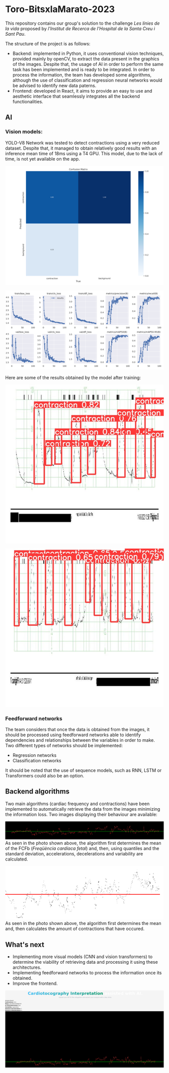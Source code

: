 # Toro-BitsxlaMarato-2023

This repository contains our group's solution to the challenge *Les línies de la vida* proposed by *l'Institut de Recerca de l'Hospital de la Santa Creu i Sant Pau*. 

The structure of the project is as follows:
  * Backend: implemented in Python, it uses conventional vision techniques, provided mainly by openCV, to extract the data present in the graphics of the images. Despite that, the usage of AI in order to perform the same task has been implemented and is ready to be integrated. In order to process the information, the team has developed some algorithms, although the use of classification and regression neural networks would be advised to identify new data paterns.
  * Frontend: developed in React, it aims to provide an easy to use and aesthetic interface that seamlessly integrates all the backend functionalities. 

## AI

### Vision models:

YOLO-V8 Network was tested to detect contractions using a very reduced dataset. Despite that, it managed to obtain relatively good results with an inference mean time of 18ms using a T4 GPU. This model, due to the lack of time, is not yet available on the app.

![Confusion matrix](images/confusion_matrix.png)

![statistics](images/statistics.png)

Here are some of the results obtained by the model after training:

![inference-1](images/inference_1.jpg)

![inference-2](images/inference_2.jpg)

### Feedforward networks

The team considers that once the data is obtained from the images, it should be processed using feedforward networks able to identify dependencies and relationships between the variables in order to make. Two different types of networks should be implemented:
 * Regression networks
 * Classification networks

It should be noted that the use of sequence models, such as RNN, LSTM or Transformers could also be an option.

## Backend algorithms

Two main algorithms (cardiac frequency and contractions) have been implemented to automatically retrieve the data from the images minimizing the information loss. Two images displaying their behaviour are available:

![cardiac_freq](images/cardiac_freq.png)
As seen in the photo shown above, the algorithm first determines the mean of the FCFb (*Freqüència cardíaca fetal*) and, then, using quantiles and the standard deviation, accelerations, decelerations and variability are calculated.

![contractions](images/contractions.png)
As seen in the photo shown above, the algorithm first determines the mean and, then calculates the amount of contractions that have occured.

## What's next

 * Implementing more visual models (CNN and vision transformers) to determine the viability of retrieving data and processing it using these architectures.
 * Implementing feedforward networks to process the information once its obtained.
 * Improve the frontend.

 ![interface](images/interface.png)